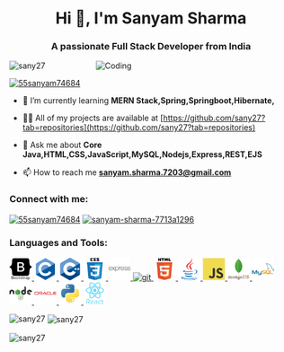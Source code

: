 <h1 align="center">Hi 👋, I'm Sanyam Sharma</h1>
<h3 align="center">A passionate Full Stack Developer from India</h3>
<img align="right" width="350" alt="Coding" src="https://img.freepik.com/premium-vector/programmer-work-laptop-computer-website-code-program-concept_133260-5402.jpg"></img>
<p align="left"> <img src="https://komarev.com/ghpvc/?username=sany27&label=Profile%20views&color=0e75b6&style=flat" alt="sany27" /> </p>

<p align="left"> <a href="https://twitter.com/55sanyam74684" target="blank"><img src="https://img.shields.io/twitter/follow/55sanyam74684?logo=twitter&style=for-the-badge" alt="55sanyam74684" /></a> </p>

- 🌱 I’m currently learning **MERN Stack,Spring,Springboot,Hibernate,**

- 👨‍💻 All of my projects are available at [https://github.com/sany27?tab=repositories](https://github.com/sany27?tab=repositories)

- 💬 Ask me about **Core Java,HTML,CSS,JavaScript,MySQL,Nodejs,Express,REST,EJS**

- 📫 How to reach me **sanyam.sharma.7203@gmail.com**

<h3 align="left">Connect with me:</h3>
<p align="left">
<a href="https://twitter.com/55sanyam74684" target="blank"><img align="center" src="https://raw.githubusercontent.com/rahuldkjain/github-profile-readme-generator/master/src/images/icons/Social/twitter.svg" alt="55sanyam74684" height="30" width="40" /></a>
<a href="https://linkedin.com/in/sanyam-sharma-7713a1296" target="blank"><img align="center" src="https://raw.githubusercontent.com/rahuldkjain/github-profile-readme-generator/master/src/images/icons/Social/linked-in-alt.svg" alt="sanyam-sharma-7713a1296" height="30" width="40" /></a>
</p>

<h3 align="left">Languages and Tools:</h3>
<p align="left"> <a href="https://getbootstrap.com" target="_blank" rel="noreferrer"> <img src="https://raw.githubusercontent.com/devicons/devicon/master/icons/bootstrap/bootstrap-plain-wordmark.svg" alt="bootstrap" width="40" height="40"/> </a> <a href="https://www.cprogramming.com/" target="_blank" rel="noreferrer"> <img src="https://raw.githubusercontent.com/devicons/devicon/master/icons/c/c-original.svg" alt="c" width="40" height="40"/> </a> <a href="https://www.w3schools.com/cpp/" target="_blank" rel="noreferrer"> <img src="https://raw.githubusercontent.com/devicons/devicon/master/icons/cplusplus/cplusplus-original.svg" alt="cplusplus" width="40" height="40"/> </a> <a href="https://www.w3schools.com/css/" target="_blank" rel="noreferrer"> <img src="https://raw.githubusercontent.com/devicons/devicon/master/icons/css3/css3-original-wordmark.svg" alt="css3" width="40" height="40"/> </a> <a href="https://expressjs.com" target="_blank" rel="noreferrer"> <img src="https://raw.githubusercontent.com/devicons/devicon/master/icons/express/express-original-wordmark.svg" alt="express" width="40" height="40"/> </a> <a href="https://git-scm.com/" target="_blank" rel="noreferrer"> <img src="https://www.vectorlogo.zone/logos/git-scm/git-scm-icon.svg" alt="git" width="40" height="40"/> </a> <a href="https://www.w3.org/html/" target="_blank" rel="noreferrer"> <img src="https://raw.githubusercontent.com/devicons/devicon/master/icons/html5/html5-original-wordmark.svg" alt="html5" width="40" height="40"/> </a> <a href="https://www.java.com" target="_blank" rel="noreferrer"> <img src="https://raw.githubusercontent.com/devicons/devicon/master/icons/java/java-original.svg" alt="java" width="40" height="40"/> </a> <a href="https://developer.mozilla.org/en-US/docs/Web/JavaScript" target="_blank" rel="noreferrer"> <img src="https://raw.githubusercontent.com/devicons/devicon/master/icons/javascript/javascript-original.svg" alt="javascript" width="40" height="40"/> </a> <a href="https://www.mongodb.com/" target="_blank" rel="noreferrer"> <img src="https://raw.githubusercontent.com/devicons/devicon/master/icons/mongodb/mongodb-original-wordmark.svg" alt="mongodb" width="40" height="40"/> </a> <a href="https://www.mysql.com/" target="_blank" rel="noreferrer"> <img src="https://raw.githubusercontent.com/devicons/devicon/master/icons/mysql/mysql-original-wordmark.svg" alt="mysql" width="40" height="40"/> </a> <a href="https://nodejs.org" target="_blank" rel="noreferrer"> <img src="https://raw.githubusercontent.com/devicons/devicon/master/icons/nodejs/nodejs-original-wordmark.svg" alt="nodejs" width="40" height="40"/> </a> <a href="https://www.oracle.com/" target="_blank" rel="noreferrer"> <img src="https://raw.githubusercontent.com/devicons/devicon/master/icons/oracle/oracle-original.svg" alt="oracle" width="40" height="40"/> </a> <a href="https://www.python.org" target="_blank" rel="noreferrer"> <img src="https://raw.githubusercontent.com/devicons/devicon/master/icons/python/python-original.svg" alt="python" width="40" height="40"/> </a> <a href="https://reactjs.org/" target="_blank" rel="noreferrer"> <img src="https://raw.githubusercontent.com/devicons/devicon/master/icons/react/react-original-wordmark.svg" alt="react" width="40" height="40"/> </a> </p>

<p><img align="left" src="https://github-readme-stats.vercel.app/api/top-langs?username=sany27&show_icons=true&locale=en&layout=compact" alt="sany27" /></p>

<p>&nbsp;<img align="center" src="https://github-readme-stats.vercel.app/api?username=sany27&show_icons=true&locale=en" alt="sany27" /></p>

<p><img align="center" src="https://github-readme-streak-stats.herokuapp.com/?user=sany27&" alt="sany27" /></p>
